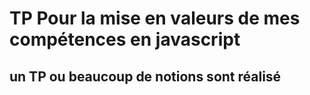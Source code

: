 # TP Pour la mise en valeurs de mes compétences en javascript
## un TP ou beaucoup de notions sont réalisé